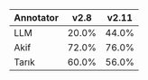 | Annotator | v2.8 | v2.11 |
| --- | --- | --- |
| LLM | 20.0% | 44.0% |
| Akif | 72.0% | 76.0% |
| Tarık | 60.0% | 56.0% |
